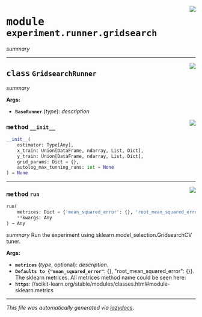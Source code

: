 <!-- markdownlint-disable -->

<a href="../klops/experiment/runner/gridsearch.py#L0"><img align="right" style="float:right;" src="https://img.shields.io/badge/-source-cccccc?style=flat-square"></a>

# <kbd>module</kbd> `experiment.runner.gridsearch`
_summary_ 



---

<a href="../klops/experiment/runner/gridsearch.py#L13"><img align="right" style="float:right;" src="https://img.shields.io/badge/-source-cccccc?style=flat-square"></a>

## <kbd>class</kbd> `GridsearchRunner`
_summary_ 



**Args:**
 
 - <b>`BaseRunner`</b> (_type_):  _description_ 

<a href="../klops/experiment/runner/gridsearch.py#L20"><img align="right" style="float:right;" src="https://img.shields.io/badge/-source-cccccc?style=flat-square"></a>

### <kbd>method</kbd> `__init__`

```python
__init__(
    estimator: Type[Any],
    x_train: Union[DataFrame, ndarray, List, Dict],
    y_train: Union[DataFrame, ndarray, List, Dict],
    grid_params: Dict = {},
    autolog_max_tunning_runs: int = None
) → None
```








---

<a href="../klops/experiment/runner/gridsearch.py#L36"><img align="right" style="float:right;" src="https://img.shields.io/badge/-source-cccccc?style=flat-square"></a>

### <kbd>method</kbd> `run`

```python
run(
    metrices: Dict = {'mean_squared_error': {}, 'root_mean_squared_error': {}},
    **kwargs: Any
) → Any
```

_summary_ Run the experiment using sklearn.model_selection.GridsearchCV tuner. 

**Args:**
 
 - <b>`metrices`</b> (_type_, optional):  _description_. 
 - <b>`Defaults to {"mean_squared_error"`</b>:  {}, "root_mean_squared_error": {}}. The sklearn metrices. All metrices method name could be seen here: 
 - <b>`https`</b>: //scikit-learn.org/stable/modules/classes.html#module-sklearn.metrics 




---

_This file was automatically generated via [lazydocs](https://github.com/ml-tooling/lazydocs)._
